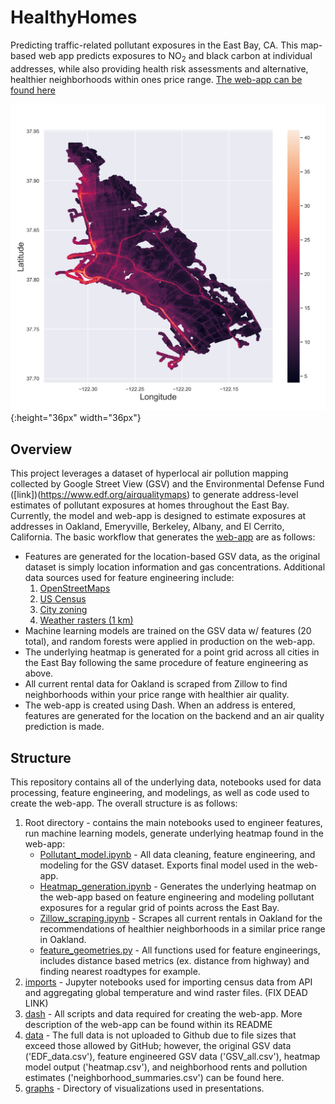 # HealthyHomes
Predicting traffic-related pollutant exposures in the East Bay, CA. This map-based web app predicts exposures to NO<sub>2</sub> and black carbon at individual addresses, while also providing health risk assessments and alternative, healthier neighborhoods within ones price range. [The web-app can be found here](http://healthyhomes.site/)

![heatmap](graphs/NO2_heatmap.png?raw=true "Title"){:height="36px" width="36px"}

## Overview
This project leverages a dataset of hyperlocal air pollution mapping collected by Google Street View (GSV) and the Environmental Defense Fund ([link])(https://www.edf.org/airqualitymaps) to generate address-level estimates of pollutant exposures at homes throughout the East Bay. Currently, the model and web-app is designed to estimate exposures at addresses in Oakland, Emeryville, Berkeley, Albany, and El Cerrito, California. The basic workflow that generates the [web-app](http://healthyhomes.site/) are as follows:
* Features are generated for the location-based GSV data, as the original dataset is simply location information and gas concentrations. Additional data sources used for feature engineering include:
	1. [OpenStreetMaps](https://www.openstreetmap.org/)
	2. [US Census](https://factfinder.census.gov/faces/nav/jsf/pages/index.xhtml)
	3. [City zoning](http://opendata.mtc.ca.gov/)
	4. [Weather rasters (1 km)](http://worldclim.org/version2)
* Machine learning models are trained on the GSV data w/ features (20 total), and random forests were applied in production on the web-app.
* The underlying heatmap is generated for a point grid across all cities in the East Bay following the same procedure of feature engineering as above.
* All current rental data for Oakland is scraped from Zillow to find neighborhoods within your price range with healthier air quality.
* The web-app is created using Dash. When an address is entered, features are generated for the location on the backend and an air quality prediction is made. 

## Structure
This repository contains all of the underlying data, notebooks used for data processing, feature engineering, and modelings, as well as code used to create the web-app. The overall structure is as follows:
1. Root directory - contains the main notebooks used to engineer features, run machine learning models, generate underlying heatmap found in the web-app:
	* [Pollutant_model.ipynb](Pollutant_model.ipynb) - All data cleaning, feature engineering, and modeling for the GSV dataset. Exports final model used in the web-app.
	* [Heatmap_generation.ipynb](Heatmap_generation.ipynb) - Generates the underlying heatmap on the web-app based on feature engineering and modeling pollutant exposures for a regular grid of points across the East Bay.
	* [Zillow_scraping.ipynb](Zillow_scraping.ipynb) - Scrapes all current rentals in Oakland for the recommendations of healthier neighborhoods in a similar price range in Oakland.
	* [feature_geometries.py](feature_geometries.py) - All functions used for feature engineerings, includes distance based metrics (ex. distance from highway) and finding nearest roadtypes for example.
2. [imports](https://github.com/samdchamberlain/HealthyHomes_Insight/tree/master/Import%20notebooks) - Jupyter notebooks used for importing census data from API and aggregating global temperature and wind raster files. (FIX DEAD LINK)
3.  [dash](dash) - All scripts and data required for creating the web-app. More description of the web-app can be found within its README
4. [data](https://github.com/samdchamberlain/HealthyHomes_Insight/tree/master/data) - The full data is not uploaded to Github due to file sizes that exceed those allowed by GitHub; however, the original GSV data ('EDF_data.csv'), feature engineered GSV data ('GSV_all.csv'), heatmap model output ('heatmap.csv'), and neighborhood rents and pollution estimates ('neighborhood_summaries.csv') can be found here.
5. [graphs](https://github.com/samdchamberlain/HealthyHomes_Insight/tree/master/graphs) - Directory of visualizations used in presentations.

